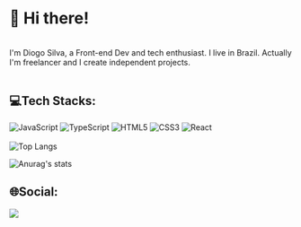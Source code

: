 <h1>👋 Hi there!</h1>
<br/>
I'm Diogo Silva, a Front-end Dev and tech enthusiast. I live in Brazil. Actually I'm freelancer and I create independent projects.
<br/>
<br/>
<h2>💻Tech Stacks:</h2>

![JavaScript](https://img.shields.io/badge/javascript-%23323330.svg?style=for-the-badge&logo=javascript&logoColor=%23F7DF1E) ![TypeScript](https://img.shields.io/badge/typescript-%23007ACC.svg?style=for-the-badge&logo=typescript&logoColor=white) ![HTML5](https://img.shields.io/badge/html5-%23E34F26.svg?style=for-the-badge&logo=html5&logoColor=white) ![CSS3](https://img.shields.io/badge/css3-%231572B6.svg?style=for-the-badge&logo=css3&logoColor=white) ![React](https://img.shields.io/badge/react-%2320232a.svg?style=for-the-badge&logo=react&logoColor=%2361DAFB)
<br/>
<br/>
 ![Top Langs](https://github-readme-stats.vercel.app/api/top-langs/?username=d1og0s1lv4&layout=compact)
 <br/>
 
 ![Anurag's stats](https://github-readme-stats.vercel.app/api?username=d1og0s1lv4&show_icons=true&theme=transparent)
 <br/>
 <h2>🌐Social:</h2>
 <a href="https://www.linkedin.com/in/diogo-gabriel-da-silva/">
 <img src="https://img.shields.io/badge/LinkedIn-0077B5?style=for-the-badge&logo=linkedin&logoColor=white"/><a/>
